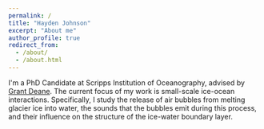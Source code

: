 ```yaml
---
permalink: /
title: "Hayden Johnson"
excerpt: "About me"
author_profile: true
redirect_from: 
  - /about/
  - /about.html
---
```


I'm a PhD Candidate at Scripps Institution of Oceanography, advised by [Grant Deane](https://imtlab.ucsd.edu/profile-grant-deane/). The current focus of my work is small-scale ice-ocean interactions. Specifically, I study the release of air bubbles from melting glacier ice into water, the sounds that the bubbles emit during this process, and their influence on the structure of the ice-water boundary layer.
